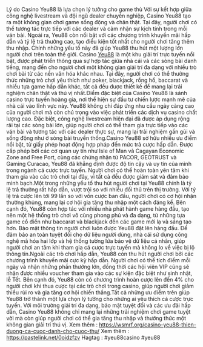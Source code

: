  Lý do Casino Yeu88 là lựa chọn lý tưởng cho game thủ
 Với sự kết hợp giữa công nghệ livestream và đội ngũ dealer chuyên nghiệp, Casino Yeu88 tạo ra một không gian chơi game sống động và chân thật. Tại đây, người chơi có thể tương tác trực tiếp với các dealer và cảm nhận sự kịch tính trong mỗi ván bài. Ngoài ra, Yeu88 còn nổi bật với các chương trình khuyến mãi hấp dẫn và tỷ lệ trả thưởng cao, tạo điều kiện tốt nhất cho người chơi tăng thêm thu nhập. Chính những yếu tố này đã giúp Yeu88 thu hút một lượng lớn người chơi trên toàn thế giới.
Casino [Yeu88](https:///wsmrf.org/) là một khu giải trí trực tuyến nổi bật, được phát triển thông qua sự hợp tác giữa nhà cái và các sòng bài danh tiếng, mang đến cho người chơi một không gian giải trí đa dạng với nhiều trò chơi bài từ các nền văn hóa khác nhau. Tại đây, người chơi có thể thưởng thức những trò chơi yêu thích như poker, blackjack, rồng hổ, baccarat và nhiều tựa game hấp dẫn khác, tất cả đều được thiết kế để mang lại trải nghiệm chân thật và thú vị nhất.Điểm đặc biệt của Casino Yeu88 là sảnh casino trực tuyến hoàng gia, nơi thể hiện sự đầu tư chiến lược mạnh mẽ của nhà cái vào lĩnh vực này. Yeu88 không chỉ đáp ứng nhu cầu ngày càng cao của người chơi mà còn chú trọng vào việc phát triển các dịch vụ casino chất lượng cao. Đặc biệt, công nghệ livestream hiện đại đã được áp dụng rộng rãi tại các sòng bài lớn, giúp người chơi có thể tham gia trực tiếp vào các ván bài và tương tác với các dealer thực sự, mang lại trải nghiệm gần gũi và sống động như ở sòng bài truyền thống.Casino Yeu88 sở hữu nhiều ưu điểm nổi bật, từ giấy phép hoạt động hợp pháp đến mức trả cược hấp dẫn. Được cấp phép bởi các cơ quan uy tín như Isle of Man và Cagayan Economic Zone and Free Port, cùng các chứng nhận từ PACOR, GEOTRUST và Gaming Curacao, Yeu88 đã khẳng định được độ tin cậy và uy tín của mình trong ngành cá cược trực tuyến. Người chơi có thể hoàn toàn yên tâm khi tham gia vào các trò chơi tại đây, vì tất cả đều được giám sát và đảm bảo minh bạch.Một trong những yếu tố thu hút người chơi tại Yeu88 chính là tỷ lệ trả thưởng rất hấp dẫn, vượt trội so với nhiều đối thủ trên thị trường. Với tỷ lệ trả cược lên tới 99 lần so với vốn cược ban đầu, người chơi có cơ hội nhận thưởng khủng, mang lại cơ hội gia tăng thu nhập một cách đáng kể. Bên cạnh đó, Yeu88 còn hợp tác với nhiều nhà phát hành game hàng đầu, tạo nên một hệ thống trò chơi vô cùng phong phú và đa dạng, từ những tựa game cổ điển như baccarat và blackjack đến các game mới lạ và sáng tạo hơn.
Bảo mật thông tin người chơi luôn được Yeu88 đặt lên hàng đầu. Để đảm bảo an toàn tuyệt đối cho dữ liệu người dùng, nhà cái sử dụng công nghệ mã hóa hai lớp và hệ thống tường lửa bảo vệ dữ liệu cá nhân, giúp người chơi an tâm khi tham gia cá cược trực tuyến mà không lo về việc bị lộ thông tin.Ngoài các trò chơi hấp dẫn, Yeu88 còn thu hút người chơi bởi các chương trình khuyến mãi cực kỳ hấp dẫn. Người chơi có thể tích điểm mỗi ngày và nhận những phần thưởng lớn, đồng thời các hội viên VIP cũng sẽ nhận được nhiều voucher tham gia vào các sự kiện đặc biệt như sinh nhật, lễ Tết. Bên cạnh đó, Yeu88 còn có chương trình hoàn cược lên đến 4% cho người chơi khi thua cược tại các trò chơi trong casino, giúp người chơi giảm thiểu rủi ro và gia tăng cơ hội chiến thắng.Tất cả những ưu điểm trên giúp Yeu88 trở thành một lựa chọn lý tưởng cho những ai yêu thích cá cược trực tuyến. Với môi trường giải trí đa dạng, bảo mật tuyệt đối và các ưu đãi hấp dẫn, Casino Yeu88 không chỉ mang lại những trải nghiệm chơi game tuyệt vời mà còn giúp người chơi có thể gia tăng thu nhập và thưởng thức một không gian giải trí thú vị.
Xem thêm :  https://wsmrf.org/casino-yeu88-thien-duong-ca-cuoc-danh-cho-cuoc-thu/
Xem thêm :  https://pastelink.net/0oidzfzv
Hagtag : #yeu88casino  #yeu88

